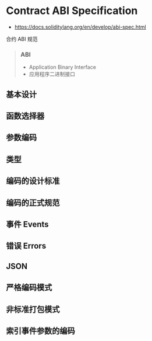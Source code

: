# Contract ABI Specification

- <https://docs.soliditylang.org/en/develop/abi-spec.html>

合约 ABI 规范

> ### ABI
>
> - Application Binary Interface
> - 应用程序二进制接口

## 基本设计

## 函数选择器

## 参数编码

## 类型

## 编码的设计标准

## 编码的正式规范

## 事件 Events

## 错误 Errors

## JSON

## 严格编码模式

## 非标准打包模式

## 索引事件参数的编码
